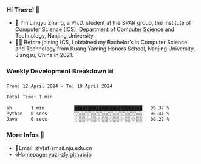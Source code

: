 ### Hi There! 👋 
- 🐳 I'm Lingyu Zhang, a Ph.D. student at the SPAR group, the Institute of Computer Science (ICS), Department of Computer Science and Technology, Nanjing University.
- 🧑‍🎓 Before joining ICS, I obtained my Bachelor’s in Computer Science and Technology from Kuang Yaming Honors School, Nanjing University, Jiangsu, China in 2021.

### Weekly Development Breakdown :bar_chart:

<!--START_SECTION:waka-->

```txt
From: 12 April 2024 - To: 19 April 2024

Total Time: 1 min

sh       1 min           █████████████████████████   99.37 %
Python   0 secs          ░░░░░░░░░░░░░░░░░░░░░░░░░   00.41 %
Java     0 secs          ░░░░░░░░░░░░░░░░░░░░░░░░░   00.22 %
```

<!--END_SECTION:waka-->

<!--
### Github Contributions :octocat:

![](https://raw.githubusercontent.com/yuzi-zly/yuzi-zly/output/github-contribution-grid-snake.svg)              
-->

### More Infos 📖

- 📧Email: zly(at)smail.nju.edu.cn
- 🌀Homepage: [yuzi-zly.github.io](https://yuzi-zly.github.io/)
